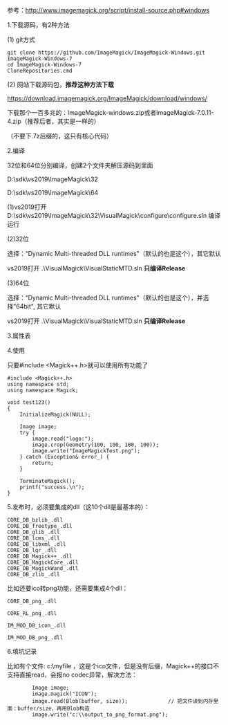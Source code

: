 参考：http://www.imagemagick.org/script/install-source.php#windows



1.下载源码，有2种方法

(1) git方式

```
git clone https://github.com/ImageMagick/ImageMagick-Windows.git ImageMagick-Windows-7
cd ImageMagick-Windows-7
CloneRepositories.cmd
```

(2) 网站下载源码包，**推荐这种方法下载**

https://download.imagemagick.org/ImageMagick/download/windows/

下载那个一百多兆的：ImageMagick-windows.zip或者ImageMagick-7.0.11-4.zip（推荐后者，其实是一样的）

（不要下.7z后缀的，这只有核心代码）



2.编译

32位和64位分别编译，创建2个文件夹解压源码到里面

D:\sdk\vs2019\ImageMagick\32

D:\sdk\vs2019\ImageMagick\64



(1)vs2019打开D:\sdk\vs2019\ImageMagick\32\VisualMagick\configure\configure.sln 编译运行

(2)32位

选择：“Dynamic Multi-threaded DLL runtimes"（默认的也是这个），其它默认

vs2019打开 .\VisualMagick\VisualStaticMTD.sln **只编译Release**

(3)64位

选择：“Dynamic Multi-threaded DLL runtimes"（默认的也是这个），并选择"64bit", 其它默认

vs2019打开 .\VisualMagick\VisualStaticMTD.sln **只编译Release**



3.属性表



4.使用

只要#include <Magick++.h>就可以使用所有功能了

```
#include <Magick++.h>
using namespace std;
using namespace Magick;

void test123()
{
	InitializeMagick(NULL);

	Image image;
	try {
		image.read("logo:");
		image.crop(Geometry(100, 100, 100, 100));
		image.write("ImageMagickTest.png");
	} catch (Exception& error_) {
		return;
	}

	TerminateMagick();
	printf("success.\n");
}
```



5.发布时，必须要集成的dll（这10个dll是最基本的）：

```
CORE_DB_bzlib_.dll
CORE_DB_freetype_.dll
CORE_DB_glib_.dll
CORE_DB_lcms_.dll
CORE_DB_libxml_.dll
CORE_DB_lqr_.dll
CORE_DB_Magick++_.dll
CORE_DB_MagickCore_.dll
CORE_DB_MagickWand_.dll
CORE_DB_zlib_.dll
```

比如还要ico转png功能，还需要集成4个dll：

```
CORE_DB_png_.dll

CORE_RL_png_.dll

IM_MOD_DB_icon_.dll

IM_MOD_DB_png_.dll
```



6.填坑记录

比如有个文件:   c:\myfile ，这是个ico文件，但是没有后缀，Magick++的接口不支持直接read，会报no codec异常，解决方法：

			Image image;
			image.magick("ICON");
			image.read(Blob(buffer, size));				// 把文件读到内存里面：buffer/size，再用Blob构造
			image.write("c:\\output_to_png_format.png");